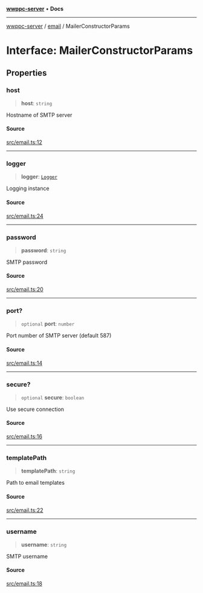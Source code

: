 [**wwppc-server**](../../README.md) • **Docs**

***

[wwppc-server](../../modules.md) / [email](../README.md) / MailerConstructorParams

# Interface: MailerConstructorParams

## Properties

### host

> **host**: `string`

Hostname of SMTP server

#### Source

[src/email.ts:12](https://github.com/WWPPC/WWPPC-server/blob/7d555ed708ef67895244cc584473d7c0aa4c1395/src/email.ts#L12)

***

### logger

> **logger**: [`Logger`](../../log/interfaces/Logger.md)

Logging instance

#### Source

[src/email.ts:24](https://github.com/WWPPC/WWPPC-server/blob/7d555ed708ef67895244cc584473d7c0aa4c1395/src/email.ts#L24)

***

### password

> **password**: `string`

SMTP password

#### Source

[src/email.ts:20](https://github.com/WWPPC/WWPPC-server/blob/7d555ed708ef67895244cc584473d7c0aa4c1395/src/email.ts#L20)

***

### port?

> `optional` **port**: `number`

Port number of SMTP server (default 587)

#### Source

[src/email.ts:14](https://github.com/WWPPC/WWPPC-server/blob/7d555ed708ef67895244cc584473d7c0aa4c1395/src/email.ts#L14)

***

### secure?

> `optional` **secure**: `boolean`

Use secure connection

#### Source

[src/email.ts:16](https://github.com/WWPPC/WWPPC-server/blob/7d555ed708ef67895244cc584473d7c0aa4c1395/src/email.ts#L16)

***

### templatePath

> **templatePath**: `string`

Path to email templates

#### Source

[src/email.ts:22](https://github.com/WWPPC/WWPPC-server/blob/7d555ed708ef67895244cc584473d7c0aa4c1395/src/email.ts#L22)

***

### username

> **username**: `string`

SMTP username

#### Source

[src/email.ts:18](https://github.com/WWPPC/WWPPC-server/blob/7d555ed708ef67895244cc584473d7c0aa4c1395/src/email.ts#L18)
